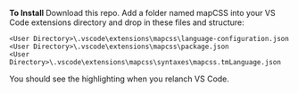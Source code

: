 **To Install**
Download this repo. Add a folder named mapCSS into your VS Code extensions directory and drop in these files and structure:

```
<User Directory>\.vscode\extensions\mapcss\language-configuration.json
<User Directory>\.vscode\extensions\mapcss\package.json
<User Directory>\.vscode\extensions\mapcss\syntaxes\mapcss.tmLanguage.json
```

You should see the highlighting when you relanch VS Code.
